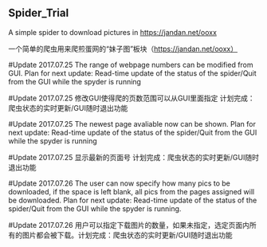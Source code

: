 ## Spider_Trial


A simple spider to download pictures in https://jandan.net/ooxx

一个简单的爬虫用来爬煎蛋网的“妹子图”板块（https://jandan.net/ooxx）

#Update 2017.07.25 The range of webpage numbers can be modified from GUI. Plan for next update: Read-time update of the status of the spider/Quit from the GUI while the spyder is running

#Update 2017.07.25 修改GUI使得爬的页数范围可以从GUI里面指定 计划完成：爬虫状态的实时更新/GUI随时退出功能

#Update 2017.07.25 The newest page avaliable now can be shown. Plan for next update: Read-time update of the status of the spider/Quit from the GUI while the spyder is running

#Update 2017.07.25 显示最新的页面号 计划完成：爬虫状态的实时更新/GUI随时退出功能

#Update 2017.07.26 The user can now specify how many pics to be downloaded, if the space is left blank, all pics from the pages assigned will be downloaded. Plan for next update: Read-time update of the status of the spider/Quit from the GUI while the spyder is running.

#Update 2017.07.26 用户可以指定下载图片的数量，如果未指定，选定页面内所有的图片都会被下载。计划完成：爬虫状态的实时更新/GUI随时退出功能
